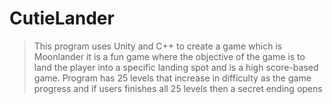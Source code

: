 # CutieLander
> This program uses Unity and C++ to create a game which is Moonlander it is a fun game where the objective of the game is to land the player into a specific landing spot and is a high score-based game.
> Program has 25 levels that increase in difficulty as the game progress and if users finishes all 25 levels then a secret ending opens
